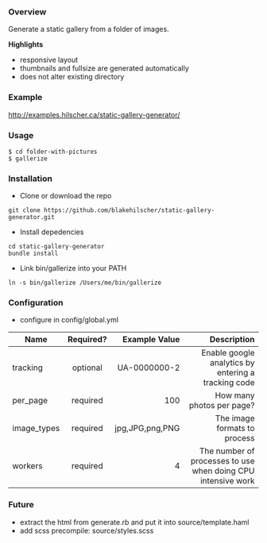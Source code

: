 ### Overview

Generate a static gallery from a folder of images. 

**Highlights**

* responsive layout
* thumbnails and fullsize are generated automatically
* does not alter existing directory


### Example

http://examples.hilscher.ca/static-gallery-generator/


### Usage

```
$ cd folder-with-pictures
$ gallerize
```


### Installation

* Clone or download the repo

```
git clone https://github.com/blakehilscher/static-gallery-generator.git
```

* Install depedencies

```
cd static-gallery-generator
bundle install
```

* Link bin/gallerize into your PATH

```
ln -s bin/gallerize /Users/me/bin/gallerize
```


### Configuration

* configure in config/global.yml

| Name          | Required?     | Example Value     | Description                                                   |
| ------------- |:-------------:| -----------------:| -------------------------------------------------------------:|
| tracking      | optional      | UA-0000000-2      | Enable google analytics by entering a tracking code           |
| per_page      | required      | 100               | How many photos per page?                                     |
| image_types   | required      | jpg,JPG,png,PNG   | The image formats to process                                  |
| workers       | required      | 4                 | The number of processes to use when doing CPU intensive work  |


### Future

* extract the html from generate.rb and put it into source/template.haml
* add scss precompile: source/styles.scss